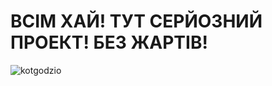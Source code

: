 # ВСIМ ХАЙ! ТУТ СЕРЙОЗНИЙ ПРОЕКТ! БЕЗ ЖАРТІВ!
![kotgodzio](https://user-images.githubusercontent.com/72669077/144216034-d0ecf6dc-d6fb-4bd9-b796-33fdf7ef09cb.jpg)
